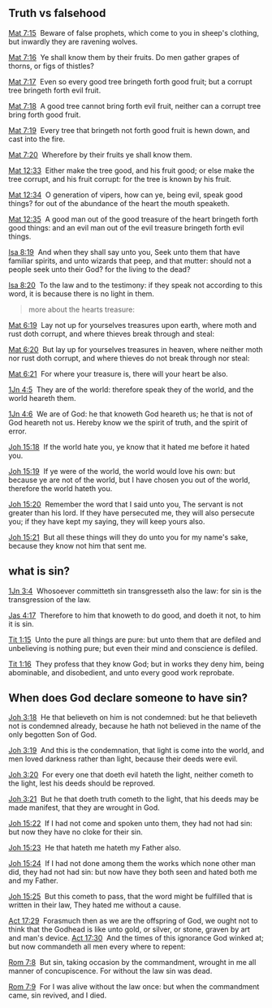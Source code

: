 ## Truth vs falsehood
[Mat 7:15](verseid:40.7.15)  Beware of false prophets, which come to you in sheep's clothing, but inwardly they are ravening wolves.

[Mat 7:16](verseid:40.7.16)  Ye shall know them by their fruits. Do men gather grapes of thorns, or figs of thistles?

[Mat 7:17](verseid:40.7.17)  Even so every good tree bringeth forth good fruit; but a corrupt tree bringeth forth evil fruit.

[Mat 7:18](verseid:40.7.18)  A good tree cannot bring forth evil fruit, neither can a corrupt tree bring forth good fruit.

[Mat 7:19](verseid:40.7.19)  Every tree that bringeth not forth good fruit is hewn down, and cast into the fire.

[Mat 7:20](verseid:40.7.20)  Wherefore by their fruits ye shall know them.


[Mat 12:33](verseid:40.12.33)  Either make the tree good, and his fruit good; or else make the tree corrupt, and his fruit corrupt: for the tree is known by his fruit.

[Mat 12:34](verseid:40.12.34)  O generation of vipers, how can ye, being evil, speak good things? for out of the abundance of the heart the mouth speaketh.

[Mat 12:35](verseid:40.12.35)  A good man out of the good treasure of the heart bringeth forth good things: and an evil man out of the evil treasure bringeth forth evil things.


[Isa 8:19](verseid:23.8.19)  And when they shall say unto you, Seek unto them that have familiar spirits, and unto wizards that peep, and that mutter: should not a people seek unto their God? for the living to the dead?

[Isa 8:20](verseid:23.8.20)  To the law and to the testimony: if they speak not according to this word, it is because there is no light in them.

> more about the hearts treasure:

[Mat 6:19](verseid:40.6.19)  Lay not up for yourselves treasures upon earth, where moth and rust doth corrupt, and where thieves break through and steal:

[Mat 6:20](verseid:40.6.20)  But lay up for yourselves treasures in heaven, where neither moth nor rust doth corrupt, and where thieves do not break through nor steal:

[Mat 6:21](verseid:40.6.21)  For where your treasure is, there will your heart be also.


[1Jn 4:5](verseid:62.4.5)  They are of the world: therefore speak they of the world, and the world heareth them.

[1Jn 4:6](verseid:62.4.6)  We are of God: he that knoweth God heareth us; he that is not of God heareth not us. Hereby know we the spirit of truth, and the spirit of error.


[Joh 15:18](verseid:43.15.18)  If the world hate you, ye know that it hated me before it hated you.

[Joh 15:19](verseid:43.15.19)  If ye were of the world, the world would love his own: but because ye are not of the world, but I have chosen you out of the world, therefore the world hateth you.

[Joh 15:20](verseid:43.15.20)  Remember the word that I said unto you, The servant is not greater than his lord. If they have persecuted me, they will also persecute you; if they have kept my saying, they will keep yours also.

[Joh 15:21](verseid:43.15.21)  But all these things will they do unto you for my name's sake, because they know not him that sent me.


## what is sin?
[1Jn 3:4](verseid:62.3.4)  Whosoever committeth sin transgresseth also the law: for sin is the transgression of the law.

[Jas 4:17](verseid:59.4.17)  Therefore to him that knoweth to do good, and doeth it not, to him it is sin.


[Tit 1:15](verseid:56.1.15)  Unto the pure all things are pure: but unto them that are defiled and unbelieving is nothing pure; but even their mind and conscience is defiled.

[Tit 1:16](verseid:56.1.16)  They profess that they know God; but in works they deny him, being abominable, and disobedient, and unto every good work reprobate.


## When does God declare someone to have sin?
[Joh 3:18](verseid:43.3.18)  He that believeth on him is not condemned: but he that believeth not is condemned already, because he hath not believed in the name of the only begotten Son of God.

[Joh 3:19](verseid:43.3.19)  And this is the condemnation, that light is come into the world, and men loved darkness rather than light, because their deeds were evil.

[Joh 3:20](verseid:43.3.20)  For every one that doeth evil hateth the light, neither cometh to the light, lest his deeds should be reproved.

[Joh 3:21](verseid:43.3.21)  But he that doeth truth cometh to the light, that his deeds may be made manifest, that they are wrought in God.

[Joh 15:22](verseid:43.15.22)  If I had not come and spoken unto them, they had not had sin: but now they have no cloke for their sin.

[Joh 15:23](verseid:43.15.23)  He that hateth me hateth my Father also.

[Joh 15:24](verseid:43.15.24)  If I had not done among them the works which none other man did, they had not had sin: but now have they both seen and hated both me and my Father.

[Joh 15:25](verseid:43.15.25)  But this cometh to pass, that the word might be fulfilled that is written in their law, They hated me without a cause.


[Act 17:29](verseid:44.17.29)  Forasmuch then as we are the offspring of God, we ought not to think that the Godhead is like unto gold, or silver, or stone, graven by art and man's device.
[Act 17:30](verseid:44.17.30)  And the times of this ignorance God winked at; but now commandeth all men every where to repent:


[Rom 7:8](verseid:45.7.8)  But sin, taking occasion by the commandment, wrought in me all manner of concupiscence. For without the law sin was dead.

[Rom 7:9](verseid:45.7.9)  For I was alive without the law once: but when the commandment came, sin revived, and I died.




